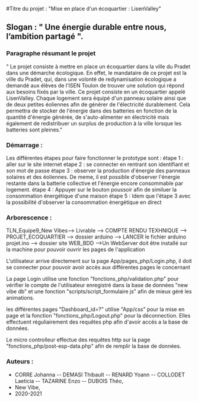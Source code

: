 
#Titre du projet : "Mise en place d'un écoquartier : LisenValley"

## Slogan : " Une énergie durable entre nous, l’ambition partagé ".

### Paragraphe résumant le projet
"  Le projet consiste à mettre en place un écoquartier dans la ville du Pradet dans une démarche écologique.
En effet, le mandataire de ce projet est la ville du Pradet, qui, dans une volonté de redynamisation écologique a demandé aux élèves de l'ISEN Toulon de trouver une solution qui répond aux besoins fixés par la ville.
 Ce projet consiste en un écoquartier appelé LisenValley.
Chaque logement sera équipé d'un panneau solaire ainsi que de deux petites éoliennes afin de générer de l'électricité durablement.
Cela permettra de stocker de l'énergie dans des batteries en fonction de la quantité d'énergie générée, de s'auto-alimenter en électricité mais également de redistribuer un surplus de production à la ville lorsque les batteries sont pleines."

### Démarrage :
 Les différentes étapes pour faire fonctionner le prototype sont :
	étape 1 : aller sur le site internet
	etape 2 : se connecter en rentrant son identifiant et son mot de passe
	étape 3 : observer la production d'énergie des panneaux solaires et des éoliennes.
		  De meme, il est possible d'observer l'énergie restante dans la  batterie collective et l'énergie encore consommable par logement.
	étape 4 : Appuyer sur le bouton poussoir afin de similuer la consommation énergétique d'une maison
	étape 5 : Idem que l'étape 3 avec la possibilité d'observer la consommation énergétique en direct


### Arborescence :
TLN_Equipe9_New Vibes--> Livrable --> COMPTE RENDU TEXHNIQUE --> PROJET_ECOQUARTIER
		--> dossier arduino --> LANCER le fichier arduino  projet.ino
		--> dossier site WEB_BDD -->Un WebServer doit être installé sur la machine pour pouvoir ouvrir les pages de l'application

L'utilisateur arrive directement sur la page App/pages_php/Login.php,
il doit se connecter pour pouvoir avoir accès aux différentes pages le concernant

La page Login utilise une fonction "fonctions_php/validation.php" pour vérifier le compte
de l'utilisateur enregistré dans la base de données "new vibe db" et une fonction "scripts/script_formulaire js"
afin de mieux géré les animations.

les différentes pages "Dashboard_id=?" utilise "App/css" pour la mise en page et la fonction "fonctions_php/Logout.php" pour la déconnection.
Elles effectuent réguliairement des requêtes php afin d'avoir accés a la base de données.

Le micro controlleur effectue des requêtes http sur la page "fonctions_php/post-esp-data.php" afin de remplir la base de données.



### Auteurs :
- CORRE Johanna -- DEMASI Thibault -- RENARD Yoann -- COLLODET Laeticia -- TAZARINE Enzo -- DUBOIS Théo,
- New Vibe,
- 2020-2021

